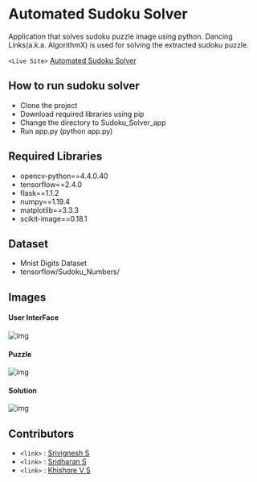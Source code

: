 # Automated Sudoku Solver 

Application that solves sudoku puzzle image using python. Dancing Links(a.k.a. AlgorithmX) is used for solving the extracted sudoku puzzle.

`<Live Site>` [Automated Sudoku Solver](https://autosudokusolver.herokuapp.com/)
## How to run sudoku solver
* Clone the project
* Download required libraries using pip
* Change the directory to Sudoku_Solver_app
* Run app.py (python app.py)

## Required Libraries

 - opencv-python==4.4.0.40
 - tensorflow==2.4.0 
 - flask==1.1.2 
 - numpy==1.19.4
 - matplotlib==3.3.3
 - scikit-image==0.18.1

## Dataset
* Mnist Digits Dataset 
* tensorflow/Sudoku_Numbers/

## Images
#### User InterFace
![img](https://github.com/sri28vignesh/Automated-Sudoku-Solver/blob/main/assets/User%20Interface/UI.png)
#### Puzzle
![img](https://github.com/sri28vignesh/Automated-Sudoku-Solver/blob/main/assets/Puzzles/Puzzle8.png)
#### Solution
![img](https://github.com/sri28vignesh/Automated-Sudoku-Solver/blob/main/assets/User%20Interface/solution2.png)

## Contributors
- `<link>` : [Srivignesh S](https://github.com/sri28vignesh)
- `<link>` : [Sridharan S](https://github.com/sridharan2401)
- `<link>` : [Khishore V S](https://github.com/khishore91)
